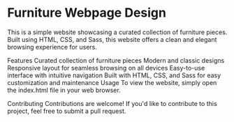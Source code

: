 # Furniture Webpage Design

This is a simple website showcasing a curated collection of furniture pieces. Built using HTML, CSS, and Sass, this website offers a clean and elegant browsing experience for users.

Features
Curated collection of furniture pieces
Modern and classic designs
Responsive layout for seamless browsing on all devices
Easy-to-use interface with intuitive navigation
Built with HTML, CSS, and Sass for easy customization and maintenance
Usage
To view the website, simply open the index.html file in your web browser.

Contributing
Contributions are welcome! If you'd like to contribute to this project, feel free to submit a pull request.
